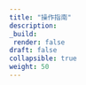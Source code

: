 ```yaml
---
title: "操作指南"
description:
_build:
 render: false 
draft: false
collapsible: true
weight: 50
---
```


